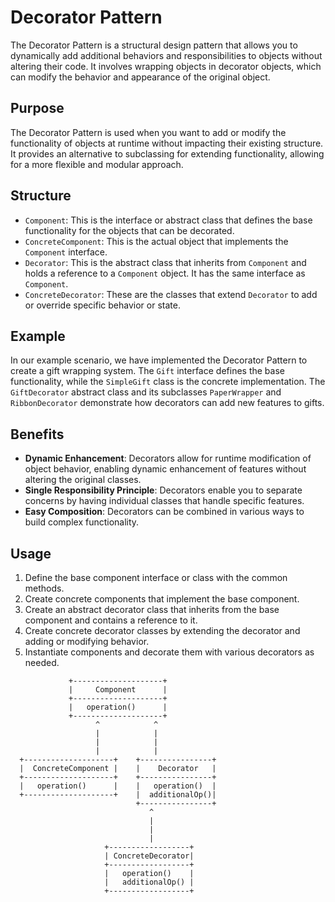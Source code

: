 # Decorator Pattern

The Decorator Pattern is a structural design pattern that allows you to dynamically add additional behaviors and responsibilities to objects without altering their code. It involves wrapping objects in decorator objects, which can modify the behavior and appearance of the original object.

## Purpose

The Decorator Pattern is used when you want to add or modify the functionality of objects at runtime without impacting their existing structure. It provides an alternative to subclassing for extending functionality, allowing for a more flexible and modular approach.

## Structure

- `Component`: This is the interface or abstract class that defines the base functionality for the objects that can be decorated.
- `ConcreteComponent`: This is the actual object that implements the `Component` interface.
- `Decorator`: This is the abstract class that inherits from `Component` and holds a reference to a `Component` object. It has the same interface as `Component`.
- `ConcreteDecorator`: These are the classes that extend `Decorator` to add or override specific behavior or state.

## Example

In our example scenario, we have implemented the Decorator Pattern to create a gift wrapping system. The `Gift` interface defines the base functionality, while the `SimpleGift` class is the concrete implementation. The `GiftDecorator` abstract class and its subclasses `PaperWrapper` and `RibbonDecorator` demonstrate how decorators can add new features to gifts.

## Benefits

- **Dynamic Enhancement**: Decorators allow for runtime modification of object behavior, enabling dynamic enhancement of features without altering the original classes.
- **Single Responsibility Principle**: Decorators enable you to separate concerns by having individual classes that handle specific features.
- **Easy Composition**: Decorators can be combined in various ways to build complex functionality.

## Usage

1. Define the base component interface or class with the common methods.
2. Create concrete components that implement the base component.
3. Create an abstract decorator class that inherits from the base component and contains a reference to it.
4. Create concrete decorator classes by extending the decorator and adding or modifying behavior.
5. Instantiate components and decorate them with various decorators as needed.

````
             +--------------------+
             |     Component      |
             +--------------------+
             |   operation()      |
             +--------------------+
                   ^            ^
                   |            |
                   |            |
                   |            |
  +--------------------+    +----------------+
  |  ConcreteComponent |    |    Decorator   |
  +--------------------+    +----------------+
  |   operation()      |    |   operation()  |
  +--------------------+    |  additionalOp()|
                            +----------------+
                               ^     
                               |     
                               |     
                               |     
                     +------------------+
                     | ConcreteDecorator|
                     +------------------+
                     |   operation()    |
                     |   additionalOp() |
                     +------------------+

